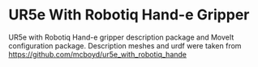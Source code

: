 # UR5e With Robotiq Hand-e Gripper
UR5e with Robotiq Hand-e gripper description package and MoveIt configuration package.
Description meshes and urdf were taken from https://github.com/mcboyd/ur5e_with_robotiq_hande
